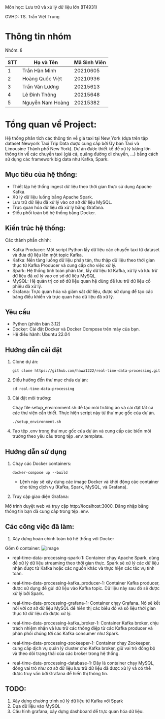Môn học: Lưu trữ và xử lý dữ liệu lớn (IT4931)

GVHD: TS. Trần Việt Trung

# Thông tin nhóm
Nhóm: 8

| STT | Họ và Tên           | Mã Sinh Viên | 
|-----|---------------------|--------------|
| 1   | Trần Hàn Minh       | 20210605     | 
| 2   | Hoàng Quốc Việt     | 20210936     | 
| 3   | Trần Văn Lương      | 20215613     | 
| 4   | Lê Đình Thông       | 20215648     | 
| 5   | Nguyễn Nam Hoàng    | 20215382     | 

# Tổng quan về Project: 

Hệ thống phân tích các thông tin về giá taxi tại New York (dựa trên tập dataset Newyork Taxi Trip Data được cung cấp bởi  Ủy ban Taxi và Limousine Thành phố New York). Dự án được thiết kế để xử lý lượng lớn thông tin về các chuyến taxi (giá cả, quãng đường di chuyển, ...) bằng cách sử dụng các framework big data như Kafka, Spark.

## Mục tiêu của hệ thống:

  - Thiết lập hệ thống ingest dữ liệu theo thời gian thực sử dụng Apache Kafka.
  - Xử lý dữ liệu luồng bằng Apache Spark.
  - Lưu trữ dữ liệu đã xử lý vào cơ sở dữ liệu MySQL.
  - Trực quan hóa dữ liệu đã xử lý bằng Grafana.
  - Điều phối toàn bộ hệ thống bằng Docker.

## Kiến trúc hệ thống:

Các thành phần chính:

  - Kafka Producer: Một script Python lấy dữ liệu các chuyến taxi từ dataset và đưa dữ liệu lên một topic Kafka.
  - Kafka: Nền tảng luồng dữ liệu phân tán, thu thập dữ liệu theo thời gian thực từ Kafka Producer và cung cấp cho việc xử lý.
  - Spark: Hệ thống tính toán phân tán, lấy dữ liệu từ Kafka, xử lý và lưu trữ dữ liệu đã xử lý vào cơ sở dữ liệu MySQL.
  - MySQL: Hệ quản trị cơ sở dữ liệu quan hệ dùng để lưu trữ dữ liệu cổ phiếu đã xử lý.
  - Grafana: Trực quan hóa và giám sát dữ liệu, được sử dụng để tạo các bảng điều khiển và trực quan hóa dữ liệu đã xử lý.

## Yêu cầu

  - Python (phiên bản 3.12)
  - Docker: Cài đặt Docker và Docker Compose trên máy của bạn.
  - Hệ điều hành: Ubuntu 22.04

## Hướng dẫn cài đặt

1. Clone dự án:
   ```
   git clone https://github.com/hawa1222/real-time-data-processing.git
   ```

2. Điều hướng đến thư mục chứa dự án:
   ```
   cd real-time-data-processing
   ```

3. Cài đặt môi trường:

   Chạy file setup_environment.sh để tạo môi trường ảo và cài đặt tất cả các thư viện cần thiết. Thực hiện script này từ thư mục gốc của dự án.
   
   ```
   ./setup_environment.sh
   ```

4. Tạo tệp .env trong thư mục gốc của dự án và cung cấp các biến môi trường theo yêu cầu trong tệp .env_template.

## Hướng dẫn sử dụng

1. Chạy các Docker containers:
   ```
   docker-compose up --build
   ```

   - Lệnh này sẽ xây dựng các image Docker và khởi động các container cho từng dịch vụ (Kafka, Spark, MySQL, và Grafana).

2. Truy cập giao diện Grafana:

  Mở trình duyệt web và truy cập http://localhost:3000. Đăng nhập bằng thông tin bạn đã cung cấp trong tệp .env.

## Các công việc đã làm:

1. Xây dựng hoàn chỉnh toàn bộ hệ thống với Docker

Gồm 6 container:
![image](https://github.com/user-attachments/assets/ab2b31bc-7621-44c0-a0e5-03157b9ac67d)

  - real-time-data-processing-spark-1: Container chạy Apache Spark, dùng để xử lý dữ liệu streaming theo thời gian thực. Spark sẽ xử lý các dữ liệu nhận được từ Kafka hoặc các nguồn khác và thực hiện các tác vụ tính toán.

  - real-time-data-processing-kafka_producer-1: Container Kafka producer, được sử dụng để gửi dữ liệu vào Kafka topic. Dữ liệu này sau đó sẽ được xử lý bởi Spark.

  - real-time-data-processing-grafana-1: Container chạy Grafana. Nó sẽ kết nối với cơ sở dữ liệu MySQL để hiển thị các biểu đồ và số liệu thời gian thực từ dữ liệu đã được xử lý.

  - real-time-data-processing-kafka_broker-1: Container Kafka broker, chịu trách nhiệm nhận và lưu trữ các thông điệp từ các Kafka producer và phân phối chúng tới các Kafka consumer như Spark.

  - real-time-data-processing-zookeeper-1: Container chạy Zookeeper, cung cấp dịch vụ quản lý cluster cho Kafka broker, giữ vai trò đồng bộ và theo dõi trạng thái của các broker trong hệ thống.

  - real-time-data-processing-database-1: Đây là container chạy MySQL, đóng vai trò như cơ sở dữ liệu lưu trữ dữ liệu đã được xử lý và có thể được truy vấn bởi Grafana để hiển thị thông tin.

## TODO:
1. Xây dựng chương trình xử lý dữ liệu từ Kafka với Spark
2. Đưa dữ liệu vào MySQL
3. Cấu hình grafana, xây dựng dashboard để trực quan hóa dữ liệu.

